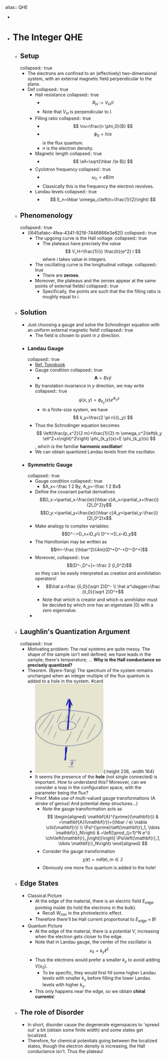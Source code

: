 alias:: QHE

-
- # The Integer QHE
	- ## Setup
	  collapsed:: true
		- The electrons are confined to an (effectively) two-dimensional system, with an external magnetic field perpendicular to the plane.
		- Def
		  collapsed:: true
			- Hall resistance
			  collapsed:: true
				- $$R_H:=V_H/I$$
				- Note that $V_H$ is perpendicular to $I$.
			- Filling ratio
			  collapsed:: true
				- $$
				  \nu=\frac{n \phi_0}{B}
				  $$
				- $$\phi_0=h/e$$
				  is the flux quantum.
				- $n$ is the electron density.
			- Magnetic length
			  collapsed:: true
				- $$
				  \ell=\sqrt{\hbar /(e B)}
				  $$
			- Cyclotron frequency
			  collapsed:: true
				- $$
				  \omega_c=e B / m
				  $$
				- Classically this is the frequency the electron revolves.
			- Landau levels
			  collapsed:: true
				- $$
				  E_n=\hbar \omega_c\left(n+\frac{1}{2}\right)
				  $$
	- ## Phenomenology
	  collapsed:: true
		- ((645afabc-4fea-4341-9218-7446866e3e62))
		  collapsed:: true
			- The upgoing curve is the Hall voltage.
			  collapsed:: true
				- The plateaus have precisely the value 
				  $$
				  V_H=\frac{1}{i} \frac{h}{e^2} I
				  $$
				  where $i$ takes value in integers.
			- The oscillating curve is the longitudinal voltage.
			  collapsed:: true
				- There are **zeroes**.
			- Moreover, the plateaus and the zeroes appear at the same points of external fields!
			  collapsed:: true
				- Specifically, the points are such that the the filling ratio is roughly equal to $i$.
	- ## Solution
		- Just choosing a gauge and solve the Schrodinger equation with an uniform external magnetic field!
		  collapsed:: true
			- The field is chosen to point in $z$ direction.
		- ### Landau Gauge
		  collapsed:: true
			- [Ref. Topobook](((645afdcc-eea6-418b-a854-2b41ce795cc3)))
			- Gauge condition
			  collapsed:: true
				- $$
				  \mathbf{A}=B x \hat{y}
				  $$
			- By translation invariance in $y$ direction, we may write 
			  collapsed:: true
			  $$
			  \psi(x, y)=\phi_{k_y}(x) e^{i k_y y}
			  $$
				- In a finite-size system, we have
				  $$
				  k_y=\frac{2 \pi n}{L_y}
				  $$
			- Thus the Schrodinger equation becomes 
			  $$
			  \left(\frac{p_x^2}{2 m}+\frac{1}{2} m \omega_c^2\left(k_y \ell^2+x\right)^2\right) \phi_{k_y}(x)=E \phi_{k_y}(x)
			  $$,
			  which is the familiar **harmonic oscillator**!
			- We can obtain quantized Landau levels from the oscillator.
		- ### Symmetric Gauge
		  collapsed:: true
			- Gauge condition
			  collapsed:: true
				- $A_x=-\frac 1 2 By, A_y=-\frac 1 2 Bx$
			- Define the covariant partial derivatives
			  $$D_x:=\partial_x-\frac{ie}{\hbar c}A_x=\partial_x+\frac{i}{2l_0^2}y$$
			  $$D_y:=\partial_y+\frac{ie}{\hbar c}A_y=\partial_y-\frac{i}{2l_0^2}x$$
			- Make analogy to complex variables:
			  $$D^-:=D_x+iD_y\\
			  D^+:=D_x-iD_y$$
			- The Hamiltonian may be written as 
			  $$H=-\frac {\hbar^2}{4m}(D^+D^-+D^-D^+)$$
			- Moreover, 
			  collapsed:: true
			  $$[D^-,D^+]=-\frac 2 {l_0^2}$$
			  so they can be easily interpreted as creation and annihilation operators!
				- $$\hat a=\frac {il_0}{\sqrt 2}D^- \\
				  \hat a^\dagger=\frac {il_0}{\sqrt 2}D^+$$
				- Note that which is creator and which is annihilator must be decided by which one has an eigenstate $|0\rangle$ with a zero eigenvalue.
			-
	- ## Laughlin's Quantization Argument
	  collapsed:: true
		- Motivating problem: The real systems are quite messy. The shape of the sample isn't well defined; we have leads in the sample; there's temperature; ...
		  **Why is the Hall conductance so precisely quantized?**
		- Theorem. (Byers-Yang)
		  The spectrum of the system remains unchanged when an integer multiple of the flux quantum is added to a hole in the system. #card
			- ![image.png](../assets/image_1683795919010_0.png){:height 238, :width 164}
			- It seems the presence of the **hole** (not single connected) is important.
			  How to understand this?
			  Moreover, can we consider a loop in the configuration space, with the parameter being the flux?
			- Proof. Make use of multi-valued gauge transformations (A stroke of genius! And potential deep structures...)
				- Note the gauge transformation acts as 
				  $$
				  \begin{aligned}
				  \mathbf{A}^{\prime}(\mathbf{r}) & =\mathbf{A}(\mathbf{r})+(\hbar / e) \nabla \chi(\mathbf{r}) \\
				  \Psi^{\prime}\left(\mathbf{r}_1, \ldots \mathbf{r}_N\right) & =\left[\prod_{j=1}^N e^{i \chi\left(\mathbf{r}_j\right)}\right] \Psi\left(\mathbf{r}_1, \ldots \mathbf{r}_N\right)
				  \end{aligned}
				  $$
				- Consider the gauge transformation
				  $$
				  \chi(\mathbf{r})=m \theta(\mathbf{r}), m \in \mathbb Z
				  $$
				- Obviously one more flux quantum is added to the hole!
	- ## Edge States
		- Classical Picture
			- At the edge of the material, there is an electric field $E_{edge}$ pointing inside (to hold the electrons in the bulk).
				- Recall $W_{min}$ in the photoelectric effect.
			- Therefore there'll be Hall current proportional to $E_{edge} \times B$!
		- Quantum Picture
			- At the edge of the material, there is a potential $V$, increasing when the electron gets closer to the edge.
			- Note that in Landau gauge, the center of the oscillator is
			  $$x_0=k_y\ell^2$$
			- Thus the electrons would prefer a smaller $k_y$ to avoid adding $V(x_0)$.
				- To be specific, they would first fill some higher Landau levels with smaller $k_y$ before filling the lower Landau levels with higher $k_y$.
			- This only happens near the edge, so we obtain **chiral currents**!
	- ## The role of Disorder
		- In short, disorder cause the degenerate eigenspaces to 'spread out' a bit (obtain some finite width) and some states get localized.
		- Therefore, for chemical potentials going between the localized states, though the electron density is increasing, the Hall conductance isn't. 
		  Thus the plateau!